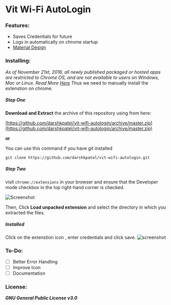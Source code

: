 # Vit Wi-Fi AutoLogin

### Features:
* Saves Credentials for future
* Logs in automatically on chrome startup
* [Material Design](http://materializecss.com)

### Installing:
*As of November 21st, 2016, all newly published packaged or hosted apps are restricted to Chrome OS, and are not available to users on Windows, Mac or Linux. Read More [Here](http://blog.chromium.org/2016/08/from-chrome-apps-to-web.html)*
Thus we need to manually install the extenstion on chrome. 

##### Step One
**Download and Extract** the archive of this repository using from here:

[https://github.com/darshkpatel/vit-wifi-autologin/archive/master.zip](https://github.com/darshkpatel/vit-wifi-autologin/archive/master.zip)

**or**

You can use this command if you have git installed 

`git clone https://github.com/darshkpatel/vit-wifi-autologin.git` 


##### Step Two
visit `chrome://extensions` in your browser and ensure that the Developer mode checkbox in the top right-hand corner is checked.

![Screenshot](https://user-images.githubusercontent.com/11258286/44358002-4ce50e00-a4d1-11e8-8710-a8377ea71634.png)

Then, Click **Load unpacked extension** and select the directory in which you extracted the files.

##### Installed
Click on the extenstion icon , enter credentials and click save.
![screenshot](https://user-images.githubusercontent.com/11258286/44358668-53748500-a4d3-11e8-976d-b19ef0208758.png)



### To-Do:
- [ ] Better Error Handling
- [ ] Improve Icon
- [ ] Documentation

### License:
 ***GNU General Public License v3.0***
